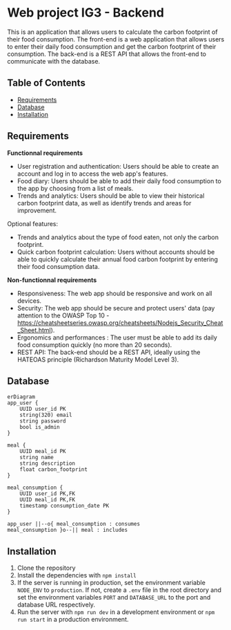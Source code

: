 # Web project IG3 - Backend

This is an application that allows users to calculate the carbon footprint of their food consumption. The front-end is a web application that allows users to enter their daily food consumption and get the carbon footprint of their consumption.
The back-end is a REST API that allows the front-end to communicate with the database.

## Table of Contents

- [Requirements](#requirements)
- [Database](#database)
- [Installation](#installation)

## Requirements

**Functionnal requirements**
- User registration and authentication: Users should be able to create an account and log in to access the web app's features.
- Food diary: Users should be able to add their daily food consumption to the app by choosing from a list of meals.
- Trends and analytics: Users should be able to view their historical carbon footprint data, as well as identify trends and areas for improvement.

Optional features:
- Trends and analytics about the type of food eaten, not only the carbon footprint.
- Quick carbon footprint calculation: Users without accounts should be able to quickly calculate their annual food carbon footprint by entering their food consumption data.

**Non-functionnal requirements**
- Responsiveness: The web app should be responsive and work on all devices.
- Security: The web app should be secure and protect users' data (pay attention to the OWASP Top 10 - https://cheatsheetseries.owasp.org/cheatsheets/Nodejs_Security_Cheat_Sheet.html).
- Ergonomics and performances : The user must be able to add its daily food consumption quickly (no more than 20 seconds).
- REST API: The back-end should be a REST API, ideally using the HATEOAS principle (Richardson Maturity Model Level 3).

## Database
```mermaid
erDiagram
app_user {
    UUID user_id PK
    string(320) email
    string password
    bool is_admin
}

meal {
    UUID meal_id PK
    string name
    string description
    float carbon_footprint
}

meal_consumption {
    UUID user_id PK,FK
    UUID meal_id PK,FK
    timestamp consumption_date PK
}

app_user ||--o{ meal_consumption : consumes
meal_consumption }o--|| meal : includes
```

## Installation
1. Clone the repository
2. Install the dependencies with `npm install`
3. If the server is running in production, set the environment variable `NODE_ENV` to `production`. If not, create a `.env` file in the root directory and set the environment variables `PORT` and `DATABASE_URL` to the port and database URL respectively.
4. Run the server with `npm run dev` in a development environment or `npm run start` in a production environment.